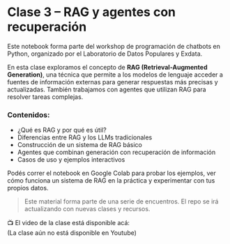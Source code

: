 # Clase 3 – RAG y agentes con recuperación

Este notebook forma parte del workshop de programación de chatbots en Python, organizado por el Laboratorio de Datos Populares y Exdata.

En esta clase exploramos el concepto de **RAG (Retrieval-Augmented Generation)**, una técnica que permite a los modelos de lenguaje acceder a fuentes de información externas para generar respuestas más precisas y actualizadas. También trabajamos con agentes que utilizan RAG para resolver tareas complejas.

### Contenidos:
- ¿Qué es RAG y por qué es útil?
- Diferencias entre RAG y los LLMs tradicionales
- Construcción de un sistema de RAG básico
- Agentes que combinan generación con recuperación de información
- Casos de uso y ejemplos interactivos

Podés correr el notebook en Google Colab para probar los ejemplos, ver cómo funciona un sistema de RAG en la práctica y experimentar con tus propios datos.

> Este material forma parte de una serie de encuentros. El repo se irá actualizando con nuevas clases y recursos.

📺 El video de la clase está disponible acá:  
(La clase aún no está disponible en Youtube)

